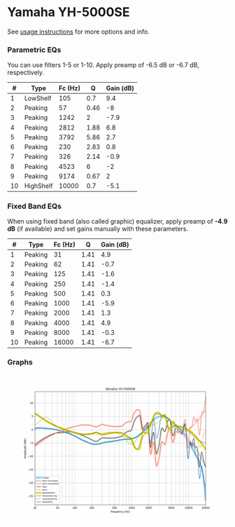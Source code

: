 # Yamaha YH-5000SE
See [usage instructions](https://github.com/jaakkopasanen/AutoEq#usage) for more options and info.

### Parametric EQs
You can use filters 1-5 or 1-10. Apply preamp of -6.5 dB or -6.7 dB, respectively.

|   # | Type      |   Fc (Hz) |    Q |   Gain (dB) |
|-----|-----------|-----------|------|-------------|
|   1 | LowShelf  |       105 | 0.7  |         9.4 |
|   2 | Peaking   |        57 | 0.46 |        -8   |
|   3 | Peaking   |      1242 | 2    |        -7.9 |
|   4 | Peaking   |      2812 | 1.88 |         6.8 |
|   5 | Peaking   |      3792 | 5.86 |         2.7 |
|   6 | Peaking   |       230 | 2.83 |         0.8 |
|   7 | Peaking   |       326 | 2.14 |        -0.9 |
|   8 | Peaking   |      4523 | 6    |        -2   |
|   9 | Peaking   |      9174 | 0.67 |         2   |
|  10 | HighShelf |     10000 | 0.7  |        -5.1 |

### Fixed Band EQs
When using fixed band (also called graphic) equalizer, apply preamp of **-4.9 dB** (if available) and set gains manually with these parameters.

|   # | Type    |   Fc (Hz) |    Q |   Gain (dB) |
|-----|---------|-----------|------|-------------|
|   1 | Peaking |        31 | 1.41 |         4.9 |
|   2 | Peaking |        62 | 1.41 |        -0.7 |
|   3 | Peaking |       125 | 1.41 |        -1.6 |
|   4 | Peaking |       250 | 1.41 |        -1.4 |
|   5 | Peaking |       500 | 1.41 |         0.3 |
|   6 | Peaking |      1000 | 1.41 |        -5.9 |
|   7 | Peaking |      2000 | 1.41 |         1.3 |
|   8 | Peaking |      4000 | 1.41 |         4.9 |
|   9 | Peaking |      8000 | 1.41 |        -0.3 |
|  10 | Peaking |     16000 | 1.41 |        -6.7 |

### Graphs
![](./Yamaha%20YH-5000SE.png)
